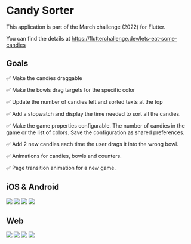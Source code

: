 # Candy Sorter

This application is part of the March challenge (2022) for Flutter.

You can find the details at https://flutterchallenge.dev/lets-eat-some-candies

## Goals

✅ Make the candies draggable

✅ Make the bowls drag targets for the specific color

✅ Update the number of candies left and sorted texts at the top

✅ Add a stopwatch and display the time needed to sort all the candies.

✅ Make the game properties configurable. The number of candies in the game or the list of colors. Save the configuration as shared preferences.

✅ Add 2 new candies each time the user drags it into the wrong bowl.

✅ Animations for candies, bowls and counters.

✅ Page transition animation for a new game.

## iOS & Android

![](https://github.com/deam91/candy_sorter/blob/main/assets/images/phone1.png?raw=true)
![](https://github.com/deam91/candy_sorter/blob/main/assets/images/phone2.png?raw=true)
![](https://github.com/deam91/candy_sorter/blob/main/assets/images/phone3.png?raw=true)
![](https://github.com/deam91/candy_sorter/blob/main/assets/images/phone4.png?raw=true)

## Web

![](https://github.com/deam91/candy_sorter/blob/main/assets/images/web1.png?raw=true)
![](https://github.com/deam91/candy_sorter/blob/main/assets/images/web2.png?raw=true)
![](https://github.com/deam91/candy_sorter/blob/main/assets/images/web3.png?raw=true)
![](https://github.com/deam91/candy_sorter/blob/main/assets/images/web4.png?raw=true)
